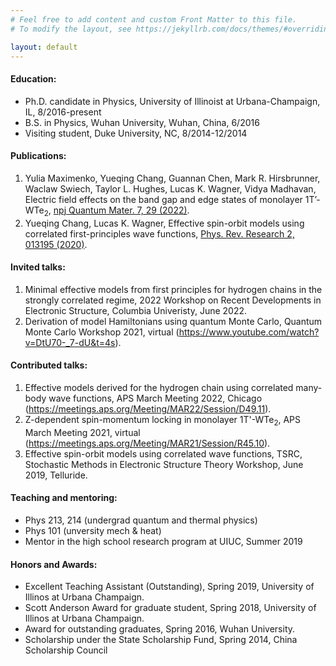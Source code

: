 ```yaml
---
# Feel free to add content and custom Front Matter to this file.
# To modify the layout, see https://jekyllrb.com/docs/themes/#overriding-theme-defaults

layout: default
---
```


#### Education:
  - Ph.D. candidate in Physics, University of Illinoist at Urbana-Champaign, IL, 8/2016-present
  - B.S. in Physics, Wuhan University, Wuhan, China, 6/2016
  - Visiting student, Duke University, NC, 8/2014-12/2014


#### Publications:
  1. Yulia Maximenko, Yueqing Chang, Guannan Chen, Mark R. Hirsbrunner, Waclaw Swiech, Taylor L. Hughes, Lucas K. Wagner, Vidya Madhavan, Electric field effects on the band gap and edge states of monolayer 1T’-WTe<sub>2</sub>, [npj Quantum Mater. 7, 29 (2022)](https://www.nature.com/articles/s41535-022-00433-x).
  2. Yueqing Chang, Lucas K. Wagner, Effective spin-orbit models using correlated first-principles wave functions, [Phys. Rev. Research 2, 013195 (2020)](https://journals.aps.org/prresearch/abstract/10.1103/PhysRevResearch.2.013195).

#### Invited talks:
  1. Minimal effective models from first principles for hydrogen chains in the strongly correlated regime,
     2022 Workshop on Recent Developments in Electronic Structure, Columbia Univeristy, June 2022. 
  2. Derivation of model Hamiltonians using quantum Monte Carlo,
     Quantum Monte Carlo Workshop 2021, virtual (https://www.youtube.com/watch?v=DtU70-_7-dU&t=4s).   
     
#### Contributed talks:
  1. Effective models derived for the hydrogen chain using correlated many-body wave functions,
     APS March Meeting 2022, Chicago (https://meetings.aps.org/Meeting/MAR22/Session/D49.11). 
  2. Z-dependent spin-momentum locking in monolayer 1T'-WTe<sub>2</sub>,
     APS March Meeting 2021, virtual (https://meetings.aps.org/Meeting/MAR21/Session/R45.10).
  3. Effective spin-orbit models using correlated wave functions,
     TSRC, Stochastic Methods in Electronic Structure Theory Workshop, June 2019, Telluride.

#### Teaching and mentoring:
  - Phys 213, 214 (undergrad quantum and thermal physics)
  - Phys 101 (unversity mech & heat)
  - Mentor in the high school research program at UIUC, Summer 2019

#### Honors and Awards:
  - Excellent Teaching Assistant (Outstanding), Spring 2019, University of Illinos at Urbana Champaign.
  - Scott Anderson Award for graduate student, Spring 2018, University of Illinos at Urbana Champaign.
  - Award for outstanding graduates, Spring 2016, Wuhan University.
  - Scholarship under the State Scholarship Fund, Spring 2014, China Scholarship Council
